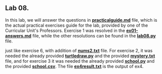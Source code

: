 ## Lab 08.



In this lab, we will answer the questions in **[practicalguide.md](https://github.com/alexandradecarvalho/programming-fundamentals/blob/main/practical-classes/lab08/practicalguide.md)** file, which is the actual practical exercises guide for the lab, provided by one of the Curricular Unit's Professors. Exercise 1 was resolved in the **[ex01-answers.md](https://github.com/alexandradecarvalho/programming-fundamentals/blob/main/practical-classes/lab08/ex01-answers.md)** file, while the other resolutions can be found in the **[lab08.py](https://github.com/alexandradecarvalho/programming-fundamentals/blob/main/practical-classes/lab08/lab08.py)** file.



just like exercise 6, with addition of **[nums2.txt](https://github.com/alexandradecarvalho/programming-fundamentals/blob/main/practical-classes/lab07/nums2.txt)** file. For exercise 2, it was needed the already provided **[turtledraw.py](https://github.com/alexandradecarvalho/programming-fundamentals/blob/main/practical-classes/lab07/turtledraw.py)** and the provided **[mystery.txt](https://github.com/alexandradecarvalho/programming-fundamentals/blob/main/practical-classes/lab07/mystery.txt)** file, and for exercise 3 it was needed the already provided [**school.py**](https://github.com/alexandradecarvalho/programming-fundamentals/blob/main/practical-classes/lab07/school.py) and the provided **[school.csv](https://github.com/alexandradecarvalho/programming-fundamentals/blob/main/practical-classes/lab07/school.scv)**. The file **[ex4result.txt](https://github.com/alexandradecarvalho/programming-fundamentals/blob/main/practical-classes/lab07/ex4result.txt)** is the output of ex4.

